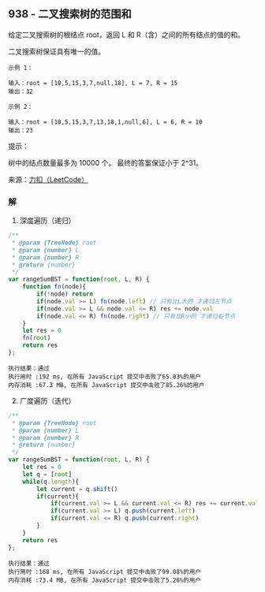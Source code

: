 ## 938 - 二叉搜索树的范围和
给定二叉搜索树的根结点 root，返回 L 和 R（含）之间的所有结点的值的和。

二叉搜索树保证具有唯一的值。
```
示例 1：

输入：root = [10,5,15,3,7,null,18], L = 7, R = 15
输出：32
```
```
示例 2：

输入：root = [10,5,15,3,7,13,18,1,null,6], L = 6, R = 10
输出：23
```

提示：

树中的结点数量最多为 10000 个。
最终的答案保证小于 2^31。

来源：[力扣（LeetCode）](https://leetcode-cn.com/problems/range-sum-of-bst)

### 解
1. 深度遍历（递归）
```js
/**
 * @param {TreeNode} root
 * @param {number} L
 * @param {number} R
 * @return {number}
 */
var rangeSumBST = function(root, L, R) {
    function fn(node){
        if(!node) return
        if(node.val >= L) fn(node.left) // 只有比L大的 才递归左节点
        if(node.val >= L && node.val <= R) res += node.val
        if(node.val <= R) fn(node.right) // 只有比R小的 才递归右节点
    }
    let res = 0
    fn(root)
    return res
};
```
```
执行结果：通过
执行用时 :192 ms, 在所有 JavaScript 提交中击败了65.03%的用户
内存消耗 :67.3 MB, 在所有 JavaScript 提交中击败了85.26%的用户
```

2. 广度遍历（迭代）
```js
/**
 * @param {TreeNode} root
 * @param {number} L
 * @param {number} R
 * @return {number}
 */
var rangeSumBST = function(root, L, R) {
    let res = 0
    let q = [root]
    while(q.length){
        let current = q.shift()
        if(current){
            if(current.val >= L && current.val <= R) res += current.val
            if(current.val >= L) q.push(current.left)
            if(current.val <= R) q.push(current.right)
        }
    }
    return res
};
```
```
执行结果：通过
执行用时 :168 ms, 在所有 JavaScript 提交中击败了99.08%的用户
内存消耗 :73.4 MB, 在所有 JavaScript 提交中击败了5.26%的用户
```

